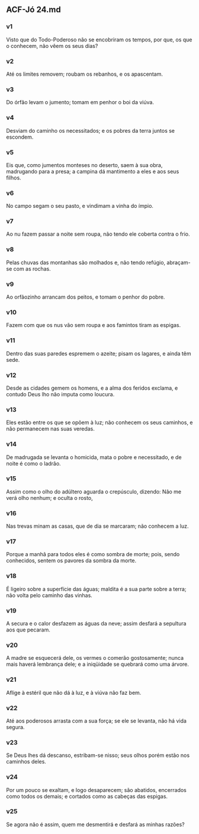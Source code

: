## ACF-Jó 24.md
### v1
 Visto que do Todo-Poderoso não se encobriram os tempos, por que, os que o conhecem, não vêem os seus dias?
### v2
 Até os limites removem; roubam os rebanhos, e os apascentam.
### v3
 Do órfão levam o jumento; tomam em penhor o boi da viúva.
### v4
 Desviam do caminho os necessitados; e os pobres da terra juntos se escondem.
### v5
 Eis que, como jumentos monteses no deserto, saem à sua obra, madrugando para a presa; a campina dá mantimento a eles e aos seus filhos.
### v6
 No campo segam o seu pasto, e vindimam a vinha do ímpio.
### v7
 Ao nu fazem passar a noite sem roupa, não tendo ele coberta contra o frio.
### v8
 Pelas chuvas das montanhas são molhados e, não tendo refúgio, abraçam-se com as rochas.
### v9
 Ao orfãozinho arrancam dos peitos, e tomam o penhor do pobre.
### v10
 Fazem com que os nus vão sem roupa e aos famintos tiram as espigas.
### v11
 Dentro das suas paredes espremem o azeite; pisam os lagares, e ainda têm sede.
### v12
 Desde as cidades gemem os homens, e a alma dos feridos exclama, e contudo Deus lho não imputa como loucura.
### v13
 Eles estão entre os que se opõem à luz; não conhecem os seus caminhos, e não permanecem nas suas veredas.
### v14
 De madrugada se levanta o homicida, mata o pobre e necessitado, e de noite é como o ladrão.
### v15
 Assim como o olho do adúltero aguarda o crepúsculo, dizendo: Não me verá olho nenhum; e oculta o rosto,
### v16
 Nas trevas minam as casas, que de dia se marcaram; não conhecem a luz.
### v17
 Porque a manhã para todos eles é como sombra de morte; pois, sendo conhecidos, sentem os pavores da sombra da morte.
### v18
 É ligeiro sobre a superfície das águas; maldita é a sua parte sobre a terra; não volta pelo caminho das vinhas.
### v19
 A secura e o calor desfazem as águas da neve; assim desfará a sepultura aos que pecaram.
### v20
 A madre se esquecerá dele, os vermes o comerão gostosamente; nunca mais haverá lembrança dele; e a iniqüidade se quebrará como uma árvore.
### v21
 Aflige à estéril que não dá à luz, e à viúva não faz bem.
### v22
 Até aos poderosos arrasta com a sua força; se ele se levanta, não há vida segura.
### v23
 Se Deus lhes dá descanso, estribam-se nisso; seus olhos porém estão nos caminhos deles.
### v24
 Por um pouco se exaltam, e logo desaparecem; são abatidos, encerrados como todos os demais; e cortados como as cabeças das espigas.
### v25
 Se agora não é assim, quem me desmentirá e desfará as minhas razões?
